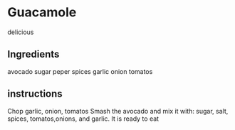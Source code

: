 # Guacamole
delicious
## Ingredients
avocado
sugar
peper
spices
garlic
onion
tomatos
## instructions
Chop garlic, onion, tomatos
Smash the avocado and mix it with: sugar, salt, spices, tomatos,onions, and garlic. It is ready to eat
